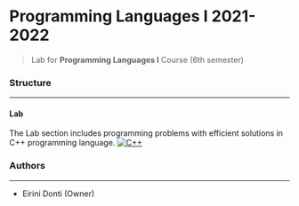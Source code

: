 # Programming Languages I 2021-2022
> Lab for **Programming Languages I** Course (6th semester)

### Structure
---

#### Lab

The Lab section includes programming problems with efficient solutions in C++ programming language. [![C++](https://img.shields.io/badge/-C++-00599C?logo=c%2B%2B&logoColor=white)](https://www.cplusplus.com/)  <!-- [![SML](https://img.shields.io/badge/-SML-C8151D?logo=sml&logoColor=white)](https://sml-family.org/) -->

### Authors
---

- Eirini Donti (Owner)

<!-- ### License
--- -->
